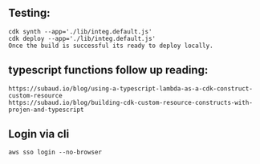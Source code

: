 

## Testing: 
    cdk synth --app='./lib/integ.default.js'
    cdk deploy --app='./lib/integ.default.js'
    Once the build is successful its ready to deploy locally.

## typescript functions follow up reading: 
    https://subaud.io/blog/using-a-typescript-lambda-as-a-cdk-construct-custom-resource
    https://subaud.io/blog/building-cdk-custom-resource-constructs-with-projen-and-typescript
    

## Login via cli 
    aws sso login --no-browser 